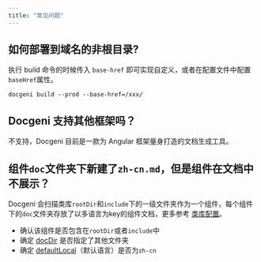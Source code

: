 ```yaml
---
title: "常见问题"
---
```


## 如何部署到域名的非根目录?
执行 build 命令的时候传入 `base-href` 即可实现自定义，或者在配置文件中配置`baseHref`属性。

`docgeni build --prod --base-href=/xxx/`

## Docgeni 支持其他框架吗？
不支持，Docgeni 目前是一款为 Angular 框架量身打造的文档生成工具。

## 组件`doc`文件夹下新建了`zh-cn.md`，但是组件在文档中不展示？
Docgeni 会扫描类库`rootDir`和`include`下的一级文件夹作为一个组件，每个组件下的`doc`文件夹存放了以多语言为key的组件文档，更多参考 [类库配置](configuration/lib#rootdir)。
- 确认该组件是否包含在`rootDir`或者`include`中
- 确定 [docDir](configuration/lib#docdir) 是否指定了其他文件夹
- 确定 [defaultLocal](configuration/global#defaultlocale)（默认语言）是否为`zh-cn`
